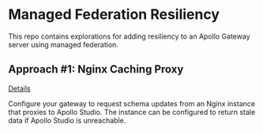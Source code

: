 # Managed Federation Resiliency

This repo contains explorations for adding resiliency to an Apollo Gateway server
using managed federation.

## Approach #1: Nginx Caching Proxy

[Details](./nginx/README.md)

Configure your gateway to request schema updates from an Nginx instance that
proxies to Apollo Studio. The instance can be configured to return stale data
if Apollo Studio is unreachable.
